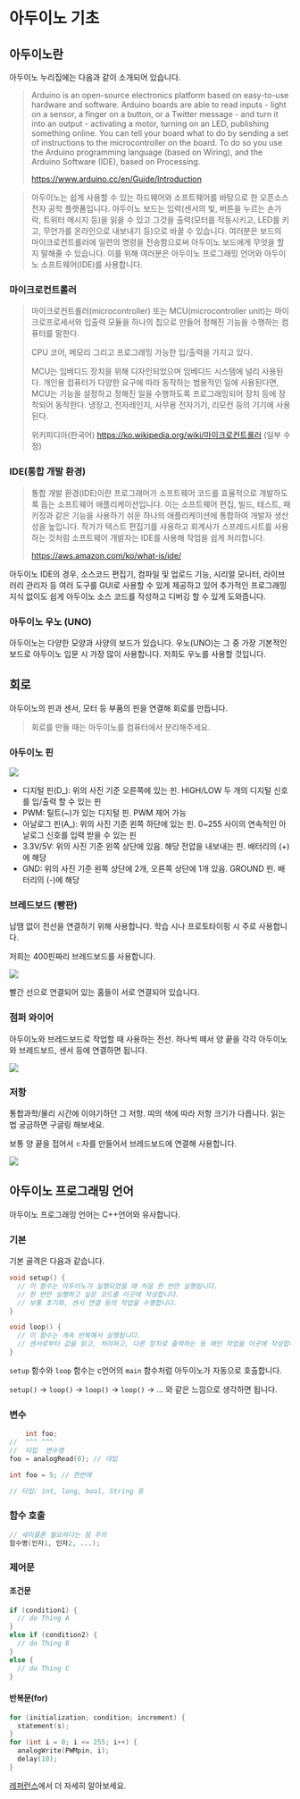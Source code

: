 # 아두이노 기초

## 아두이노란
아두이노 누리집에는 다음과 같이 소개되어 있습니다.
> Arduino is an open-source electronics platform based on easy-to-use hardware and software. Arduino boards are able to read inputs - light on a sensor, a finger on a button, or a Twitter message - and turn it into an output - activating a motor, turning on an LED, publishing something online. You can tell your board what to do by sending a set of instructions to the microcontroller on the board. To do so you use the Arduino programming language (based on Wiring), and the Arduino Software (IDE), based on Processing.
> 
> https://www.arduino.cc/en/Guide/Introduction

> 아두이노는 쉽게 사용할 수 있는 하드웨어와 소프트웨어를 바탕으로 한 오픈소스 전자 공학 플랫폼입니다.
> 아두이노 보드는 입력(센서의 빛, 버튼을 누르는 손가락, 트위터 메시지 등)을 읽을 수 있고 그것을 출력(모터를 작동시키고, LED를 키고, 무언가를 온라인으로 내보내기 등)으로 바꿀 수 있습니다. 
> 여러분은 보드의 마이크로컨트롤러에 일련의 명령을 전송함으로써 아두이노 보드에게 무엇을 할지 말해줄 수 있습니다.
> 이를 위해 여러분은 아두이노 프로그래밍 언어와 아두이노 소프트웨어(IDE)를 사용합니다.

### 마이크로컨트롤러
> 마이크로컨트롤러(microcontroller) 또는 MCU(microcontroller unit)는 마이크로프로세서와 입출력 모듈을 하나의 칩으로 만들어 정해진 기능을 수행하는 컴퓨터를 말한다.
>
> CPU 코어, 메모리 그리고 프로그래밍 가능한 입/출력을 가지고 있다. 
>
> MCU는 임베디드 장치을 위해 디자인되었으며 임베디드 시스템에 널리 사용된다. 개인용 컴퓨터가 다양한 요구에 따라 동작하는 범용적인 일에 사용된다면, MCU는 기능을 설정하고 정해진 일을 수행하도록 프로그래밍되어 장치 등에 장착되어 동작한다. 냉장고, 전자레인지, 사무용 전자기기, 리모컨 등의 기기에 사용된다. 
> 
> 위키피디아(한국어) https://ko.wikipedia.org/wiki/마이크로컨트롤러 (일부 수정)

### IDE(통합 개발 환경)
> 통합 개발 환경(IDE)이란 프로그래머가 소프트웨어 코드를 효율적으로 개발하도록 돕는 소프트웨어 애플리케이션입니다. 이는 소프트웨어 편집, 빌드, 테스트, 패키징과 같은 기능을 사용하기 쉬운 하나의 애플리케이션에 통합하여 개발자 생산성을 높입니다. 작가가 텍스트 편집기를 사용하고 회계사가 스프레드시트를 사용하는 것처럼 소프트웨어 개발자는 IDE를 사용해 작업을 쉽게 처리합니다.
> 
> https://aws.amazon.com/ko/what-is/ide/

아두이노 IDE의 경우, 소스코드 편집기, 컴파일 및 업로드 기능, 시리얼 모니터, 라이브러리 관리자 등 여러 도구를 GUI로 사용할 수 있게
제공하고 있어 추가적인 프로그래밍 지식 없이도 쉽게 아두이노 소스 코드를 작성하고 디버깅 할 수 있게 도와줍니다.

### 아두이노 우노 (UNO)
아두이노는 다양한 모양과 사양의 보드가 있습니다.
우노(UNO)는 그 중 가장 기본적인 보드로 아두이노 입문 시 가장 많이 사용합니다.
저희도 우노를 사용할 것입니다.

## 회로

아두이노의 핀과 센서, 모터 등 부품의 핀을 연결해 회로를 만듭니다.

> 회로를 만들 때는 아두이노를 컴퓨터에서 분리해주세요. 

### 아두이노 핀
![](images/03_pinout.png)

- 디지털 핀(D_): 위의 사진 기준 오른쪽에 있는 핀. HIGH/LOW 두 개의 디지털 신호를 입/출력 할 수 있는 핀
- PWM: 틸트(~)가 있는 디지털 핀. PWM 제어 가능
- 아날로그 핀(A_): 위의 사진 기준 왼쪽 하단에 있는 핀. 0~255 사이의 연속적인 아날로그 신호를 입력 받을 수 있는 핀
- 3.3V/5V: 위의 사진 기준 왼쪽 상단에 있음. 해당 전압을 내보내는 핀. 배터리의 (+)에 해당
- GND: 위의 사진 기준 왼쪽 상단에 2개, 오른쪽 상단에 1개 있음. GROUND 핀. 배터리의 (-)에 해당

### 브레드보드 (빵판)
납땜 없이 전선을 연결하기 위해 사용합니다. 학습 시나 프로토타이핑 시 주로 사용합니다.

저희는 400핀짜리 브레드보드를 사용합니다.

![](images/03_breadboard_wire.jpg)

빨간 선으로 연결되어 있는 홈들이 서로 연결되어 있습니다.

### 점퍼 와이어

아두이노와 브레드보드로 작업할 때 사용하는 전선. 하나씩 떼서 양 끝을 각각 아두이노와 브레드보드, 센서 등에 연결하면 됩니다.

![](images/03_wire.jpg)

### 저항

통합과학/물리 시간에 이야기하던 그 저항. 띠의 색에 따라 저항 크기가 다릅니다. 읽는 법 궁금하면 구글링 해보세요.

보통 양 끝을 접어서 `ㄷ`자를 만들어서 브레드보드에 연결해 사용합니다.

![](images/03_R.jpg)

## 아두이노 프로그래밍 언어

아두이노 프로그래밍 언어는 C++언어와 유사합니다.

### 기본
기본 골격은 다음과 같습니다. 
```c
void setup() {
  // 이 함수는 아두이노가 실행되었을 때 처음 한 번만 실행됩니다.
  // 한 번만 실행하고 싶은 코드를 이곳에 작성합니다.
  // 보통 초기화, 센서 연결 등의 작업을 수행합니다.
}

void loop() {
  // 이 함수는 계속 반복해서 실행됩니다.
  // 센서로부터 값을 읽고, 처리하고, 다른 장치로 출력하는 등 메인 작업을 이곳에 작성합니다.
}
```

`setup` 함수와 `loop` 함수는 c언어의 `main` 함수처럼 아두이노가 자동으로 호출합니다.

`setup()` -> `loop()` -> `loop()` -> `loop()` -> ... 와 같은 느낌으로 생각하면 됩니다.

### 변수
```cpp
    int foo;
//  ^^^ ^^^
//  타입  변수명
foo = analogRead(0); // 대입

int foo = 5; // 한번에

// 타입: int, long, bool, String 등
```

### 함수 호출
```cpp
// 세미콜론 필요하다는 점 주의
함수명(인자1, 인자2, ...);
```

### 제어문
#### 조건문
```cpp
if (condition1) {
  // do Thing A
}
else if (condition2) {
  // do Thing B
}
else {
  // do Thing C
}
```
#### 반복문(for)
```cpp
for (initialization; condition; increment) {
  statement(s);
}
for (int i = 0; i <= 255; i++) {
  analogWrite(PWMpin, i);
  delay(10);
}
```

[레퍼런스](https://www.arduino.cc/reference/en/)에서 더 자세히 알아보세요.
